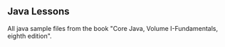 ## Java Lessons

All java sample files from the book "Core Java, Volume I-Fundamentals, eighth edition".
